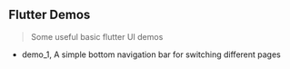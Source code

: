## Flutter Demos
> Some useful basic flutter UI demos

- demo_1, A simple bottom navigation bar for switching different pages